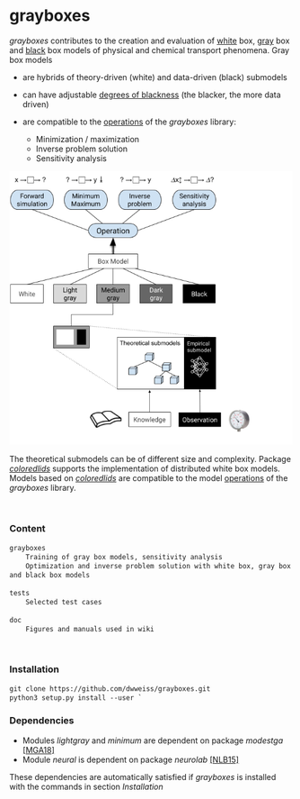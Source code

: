 # grayboxes

_grayboxes_ contributes to the creation and evaluation of [white](https://github.com/dwweiss/grayboxes/wiki/2.-White-box-model) box, [gray](https://github.com/dwweiss/grayboxes/wiki/3.-Gray-box-model) box and [black](https://github.com/dwweiss/grayboxes/wiki/4.-Black-box-model) box models of physical and chemical transport phenomena. Gray box models 

- are hybrids of theory-driven (white) and data-driven (black) submodels

- can have adjustable [degrees of blackness](https://github.com/dwweiss/grayboxes/wiki/5.-Model-evaluation#52-degree-of-model-blackness) (the blacker, the more data driven) 

- are compatible to the [operations](https://github.com/dwweiss/grayboxes/wiki/6.-Operations-on-model#61-operations) of the _grayboxes_ library:


     - Minimization / maximization     
     - Inverse problem solution
     - Sensitivity analysis 

<!--
     - [Minimization](https://github.com/dwweiss/grayboxes/tree/master/grayboxes/minimum.py)/[maximization](https://github.com/dwweiss/grayboxes/tree/master/grayboxes/maximum.py)
     - [Inverse](https://github.com/dwweiss/grayboxes/tree/master/grayboxes/inverse.py) problem solution
     - [Sensitivity](https://github.com/dwweiss/grayboxes/tree/master/grayboxes/sensitivity.py) analysis 
-->

<!-- [[Link to grayboxes Wiki]](https://github.com/dwweiss/grayboxes/wiki) -->

<!--
<p align="center"><img src="https://github.com/dwweiss/grayboxes/blob/master/doc/fig/boxTypeWithTheoretical.png"></p>
-->

<p align="center"><img src="https://github.com/dwweiss/grayboxes/blob/master/doc/fig/operationsOnBoxTypeModels_mediumGray_observation.png"></p>


The theoretical submodels can be of different size and complexity. Package [_coloredlids_](https://github.com/dwweiss/coloredlids/wiki) supports the implementation of distributed white box models. Models based on [_coloredlids_](https://github.com/dwweiss/coloredlids/wiki) are compatible to the model [operations](https://github.com/dwweiss/grayboxes/wiki/6.-Operations-on-model) of the _grayboxes_ library.

<br>

### Content

    grayboxes
        Training of gray box models, sensitivity analysis
        Optimization and inverse problem solution with white box, gray box and black box models

    tests
        Selected test cases

    doc
        Figures and manuals used in wiki
        

### Installation

    git clone https://github.com/dwweiss/grayboxes.git
    python3 setup.py install --user `

### Dependencies

- Modules _lightgray_ and _minimum_ are dependent on package _modestga_ [[MGA18]](https://github.com/dwweiss/grayboxes/wiki/References#mga18)
- Module _neural_ is dependent on package _neurolab_ [[NLB15]](https://github.com/dwweiss/grayboxes/wiki/References#nlb15)

These dependencies are automatically satisfied if _grayboxes_ is installed with the commands in section _Installation_  
